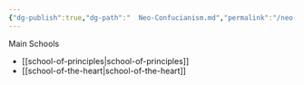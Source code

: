 ```yaml
---
{"dg-publish":true,"dg-path":"  Neo-Confucianism.md","permalink":"/neo-confucianism/","tags":["philosophy/neo-confucianism"],"created":"2023-08-21T03:47:17.162+08:00","updated":"2023-08-27T03:23:51.943+08:00"}
---
```



Main Schools

- [[school-of-principles\|school-of-principles]]
- [[school-of-the-heart\|school-of-the-heart]]